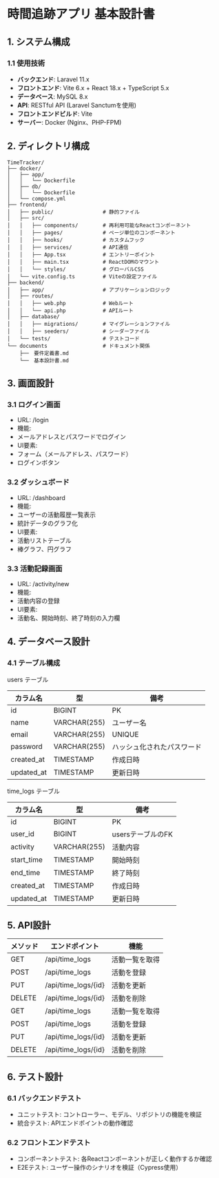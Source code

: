 # 時間追跡アプリ 基本設計書

## 1. システム構成

### 1.1 使用技術

- **バックエンド**: Laravel 11.x
- **フロントエンド**: Vite 6.x + React 18.x + TypeScript 5.x
- **データベース**: MySQL 8.x
- **API**: RESTful API (Laravel Sanctumを使用)
- **フロントエンドビルド**: Vite
- **サーバー**: Docker (Nginx、PHP-FPM)

## 2. ディレクトリ構成

```plaintext
TimeTracker/
├── docker/
│   ├── app/
│   │   └── Dockerfile
│   ├── db/
│   │   └── Dockerfile
│   └── compose.yml
├── frontend/
│   ├── public/                # 静的ファイル
│   ├── src/
│   │   ├── components/        # 再利用可能なReactコンポーネント
│   │   ├── pages/             # ページ単位のコンポーネント
│   │   ├── hooks/             # カスタムフック
│   │   ├── services/          # API通信
│   │   ├── App.tsx            # エントリーポイント
│   │   ├── main.tsx           # ReactDOMのマウント
│   │   └── styles/            # グローバルCSS
│   └── vite.config.ts         # Viteの設定ファイル
├── backend/
│   ├── app/                   # アプリケーションロジック
│   ├── routes/
│   │   ├── web.php            # Webルート
│   │   └── api.php            # APIルート
│   ├── database/
│   │   ├── migrations/        # マイグレーションファイル
│   │   ├── seeders/           # シーダーファイル
│   └── tests/                 # テストコード
└── documents                  # ドキュメント関係   
    ├──　要件定義書.md
    └──　基本設計書.md
```

## 3. 画面設計

### 3.1 ログイン画面

- URL: /login
- 機能:
- メールアドレスとパスワードでログイン
- UI要素:
- フォーム（メールアドレス、パスワード）
- ログインボタン

### 3.2 ダッシュボード

- URL: /dashboard
- 機能:
- ユーザーの活動履歴一覧表示
- 統計データのグラフ化
- UI要素:
- 活動リストテーブル
- 棒グラフ、円グラフ

### 3.3 活動記録画面

- URL: /activity/new
- 機能:
- 活動内容の登録
- UI要素:
- 活動名、開始時刻、終了時刻の入力欄

## 4. データベース設計

### 4.1 テーブル構成

users テーブル

| カラム名   | 型           | 備考                   |
| ---------- | ------------ | ---------------------- |
| id         | BIGINT       | PK                     |
| name       | VARCHAR(255) | ユーザー名             |
| email      | VARCHAR(255) | UNIQUE                 |
| password   | VARCHAR(255) | ハッシュ化されたパスワード |
| created_at | TIMESTAMP    | 作成日時               |
| updated_at | TIMESTAMP    | 更新日時               |

time_logs テーブル

| カラム名 | 型 | 備考 |
| --- | --- | --- |
| id         | BIGINT       | PK                     |
| user_id    | BIGINT       | usersテーブルのFK      |
| activity   | VARCHAR(255) | 活動内容               |
| start_time | TIMESTAMP    | 開始時刻               |
| end_time   | TIMESTAMP    | 終了時刻               |
| created_at | TIMESTAMP    | 作成日時               |
| updated_at | TIMESTAMP    | 更新日時               |

## 5. API設計

| メソッド | エンドポイント | 機能 |
| --- | --- | --- |
| GET    | /api/time_logs      | 活動一覧を取得 |
| POST   | /api/time_logs      | 活動を登録 |
| PUT    | /api/time_logs/{id} | 活動を更新 |
| DELETE | /api/time_logs/{id} | 活動を削除 |
| GET    | /api/time_logs      | 活動一覧を取得 |
| POST   | /api/time_logs      | 活動を登録 |
| PUT    | /api/time_logs/{id} | 活動を更新 |
| DELETE | /api/time_logs/{id} | 活動を削除 |

## 6. テスト設計

### 6.1 バックエンドテスト

- ユニットテスト: コントローラー、モデル、リポジトリの機能を検証
- 統合テスト: APIエンドポイントの動作確認

### 6.2 フロントエンドテスト

- コンポーネントテスト: 各Reactコンポーネントが正しく動作するか確認
- E2Eテスト: ユーザー操作のシナリオを検証（Cypress使用）
